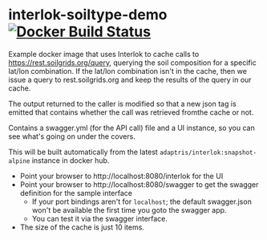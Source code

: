 # interlok-soiltype-demo [![Docker Build Status](https://img.shields.io/docker/build/adaptrislabs/interlok-soiltype-demo.svg)](https://hub.docker.com/r/adaptrislabs/interlok-soiltype-demo/)

Example docker image that uses Interlok to cache calls to https://rest.soilgrids.org/query, querying the soil composition for a specific lat/lon combination. If the lat/lon combination isn't in the cache, then we issue a query to rest.soilgrids.org and keep the results of the query in our cache.

The output returned to the caller is modified so that a new json tag is emitted that contains whether the call was retrieved fromthe cache or not.

Contains a swagger.yml (for the API call) file and a UI instance, so you can see what's going on under the covers.

This will be built automatically from the latest `adaptris/interlok:snapshot-alpine` instance in docker hub.

* Point your browser to http://localhost:8080/interlok for the UI
* Point your browser to http://localhost:8080/swagger to get the swagger definition for the sample interface
    * If your port bindings aren't for `localhost`; the default swagger.json won't be available the first time you goto the swagger app.
    * You can test it via the swagger interface.
* The size of the cache is just 10 items.
